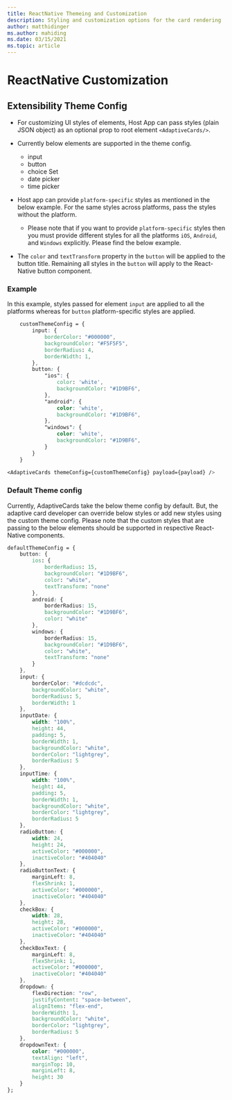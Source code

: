 ```yaml
---
title: ReactNative Themeing and Customization
description: Styling and customization options for the card rendering
author: matthidinger
ms.author: mahiding
ms.date: 03/15/2021
ms.topic: article
---
```


# ReactNative Customization

## Extensibility Theme Config
* For customizing UI styles of elements, Host App can pass styles (plain JSON object) as an optional prop to root element `<AdaptiveCards/>`.

* Currently below elements are supported in the theme config.
    * input 
    * button
    * choice Set
    * date picker
    * time picker

* Host app can provide `platform-specific` styles as mentioned in the below example. For the same styles across platforms, pass the styles without the platform. 
    * Please note that if you want to provide `platform-specific` styles then you must provide different styles for all the platforms `iOS`, `Android`, and `Windows` explicitly. Please find the below example.

* The `color` and `textTransform` property in the `button` will be applied to the button title. Remaining all styles in the `button` will apply to the React-Native button component.


### Example
In this example, styles passed for element `input` are applied to all the platforms whereas for `button` platform-specific styles are applied. 
```css
    customThemeConfig = {
        input: {
            borderColor: "#000000",
            backgroundColor: "#F5F5F5",
            borderRadius: 4,
            borderWidth: 1,
        },
        button: {
            "ios": {
                color: 'white',
                backgroundColor: "#1D9BF6",
            },
            "android": {
                color: 'white',
                backgroundColor: "#1D9BF6",
            },
            "windows": {
                color: 'white',
                backgroundColor: "#1D9BF6",
            }
        }
    }
    
<AdaptiveCards themeConfig={customThemeConfig} payload={payload} />
```

### Default Theme config

Currently, AdaptiveCards take the below theme config by default. But, the adaptive card developer can override below styles or add new styles using the custom theme config. Please note that the custom styles that are passing to the below elements should be supported in respective React-Native components. 

```css
defaultThemeConfig = {
    button: {
        ios: {
            borderRadius: 15,
            backgroundColor: "#1D9BF6",
            color: "white",
            textTransform: "none"
        },
        android: {
            borderRadius: 15,
            backgroundColor: "#1D9BF6",
            color: "white"
        },
        windows: {
            borderRadius: 15,
            backgroundColor: "#1D9BF6",
            color: "white",
            textTransform: "none"
        }
    },
    input: {
        borderColor: "#dcdcdc",
        backgroundColor: "white",
        borderRadius: 5,
        borderWidth: 1
    },
    inputDate: {
        width: "100%",
        height: 44,
        padding: 5,
        borderWidth: 1,
        backgroundColor: "white",
        borderColor: "lightgrey",
        borderRadius: 5
    },
    inputTime: {
        width: "100%",
        height: 44,
        padding: 5,
        borderWidth: 1,
        backgroundColor: "white",
        borderColor: "lightgrey",
        borderRadius: 5
    },
    radioButton: {
        width: 24,
        height: 24,
        activeColor: "#000000",
        inactiveColor: "#404040"
    },
    radioButtonText: {
        marginLeft: 8,
        flexShrink: 1,
        activeColor: "#000000",
        inactiveColor: "#404040"
    },
    checkBox: {
        width: 28,
        height: 28,
        activeColor: "#000000",
        inactiveColor: "#404040"
    },
    checkBoxText: {
        marginLeft: 8,
        flexShrink: 1,
        activeColor: "#000000",
        inactiveColor: "#404040"
    },
    dropdown: {
        flexDirection: "row",
        justifyContent: "space-between",
        alignItems: "flex-end",
        borderWidth: 1,
        backgroundColor: "white",
        borderColor: "lightgrey",
        borderRadius: 5
    },
    dropdownText: {
        color: "#000000",
        textAlign: "left",
        marginTop: 10,
        marginLeft: 8,
        height: 30
    }
};
```
